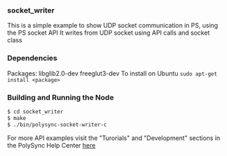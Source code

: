 ### socket_writer
This is a simple example to show UDP socket communication in PS, using the PS socket API
It writes from UDP socket using API calls and socket class

### Dependencies
Packages: libglib2.0-dev freeglut3-dev
To install on Ubuntu
`sudo apt-get install <package>`

### Building and Running the Node
```bash
$ cd socket_writer
$ make
$ ./bin/polysync-socket-writer-c 
```

For more API examples visit the "Turorials" and "Development" sections in the PolySync Help Center [here](https://help.polysync.io/articles/)
